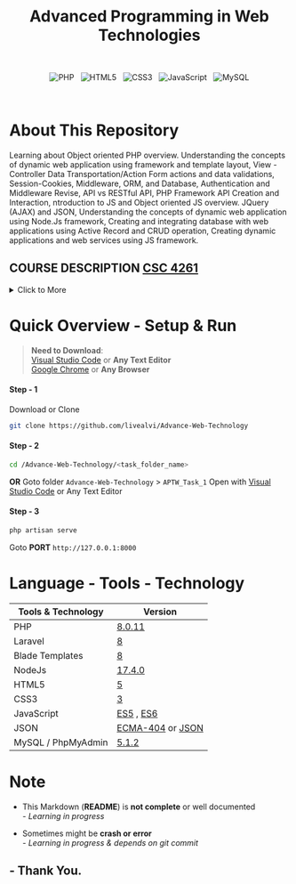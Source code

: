 <h1 style="text-align: center;"> Advanced Programming in Web Technologies </h1>

<br/>

 <div align="center"> 
 
 ![PHP](https://img.shields.io/badge/php-%23777BB4.svg?style=for-the-badge&logo=php&logoColor=white) &nbsp; ![HTML5](https://img.shields.io/badge/html5-%23E34F26.svg?style=for-the-badge&logo=html5&logoColor=white) &nbsp; ![CSS3](https://img.shields.io/badge/css3-%231572B6.svg?style=for-the-badge&logo=css3&logoColor=white) &nbsp; ![JavaScript](https://img.shields.io/badge/javascript-%23323330.svg?style=for-the-badge&logo=javascript&logoColor=%23F7DF1E) &nbsp; ![MySQL](https://img.shields.io/badge/mysql-%2300f.svg?style=for-the-badge&logo=mysql&logoColor=white)
 </div>
<br/>
  
# About This Repository
Learning about Object oriented PHP overview. Understanding the concepts of dynamic web
application using framework and template layout, View - Controller Data Transportation/Action Form actions and data validations, Session-Cookies, Middleware, ORM, and Database, Authentication and Middleware Revise, API vs RESTful API, PHP Framework API Creation and Interaction, ntroduction to JS and Object oriented JS overview. JQuery (AJAX) and JSON, Understanding the concepts of dynamic web
application using Node.Js
framework, Creating and integrating database with web applications using Active
Record and CRUD operation, Creating dynamic applications and web services using JS framework.


## COURSE DESCRIPTION [CSC 4261](https://www.aiub.edu/faculties/fst/ug-course-catalog/ "AIUB - Faculty of Science and Technology (Undergraduate Course)") <br>
<details>
  <summary>Click to More</summary>
<br>

>  - At the end of the course, the following objectives shall have been attained<br>
> - Understood and appreciated the object-oriented programming concept using PHP<br>
> - Understood and appreciated programming Web-based applications using PHP framework<br>
> - Understood and appreciated programming the security for framework-based applications<br>
> - Prepared and presented a group project using PHP framework<br>
> - Understood and appreciated the object-oriented programming concept using JavaScript<br>
> - Understood and appreciated programming Web-based applications using JS framework<br>
> - Prepared and presented a group project using JS framework<br>
  
</details>

# Quick Overview - Setup & Run

>**Need to Download**:
<br>[Visual Studio Code](https://code.visualstudio.com/download) or **Any Text Editor**
<br>[Google Chrome](https://www.google.com/chrome/) or **Any Browser**

#### Step - 1 
Download or Clone
```sh
git clone https://github.com/livealvi/Advance-Web-Technology
```

#### Step - 2
```sh
cd /Advance-Web-Technology/<task_folder_name>
```
**OR** Goto folder ```Advance-Web-Technology``` > ```APTW_Task_1``` Open with [Visual Studio Code](https://code.visualstudio.com/download) or Any Text Editor
#### Step - 3
```sh
php artisan serve
```
Goto **PORT** ```http://127.0.0.1:8000```

# Language - Tools - Technology

| Tools & Technology			 | Version           		
|------------------------|-----------------------   
|PHP 			 		 | [8.0.11](https://www.php.net/ChangeLog-8.php#8.0.11)       |
|Laravel 			 		 | [8](https://laravel.com/docs/8.x/installation)         |
|Blade Templates 			 		 | [8](https://laravel.com/docs/8.x/installation) |
|NodeJs 			 		 | [17.4.0](https://nodejs.org/en/)          		      |
| HTML5  		| [5](https://www.w3schools.com/html/)                                |
|CSS3          			 |[3](https://www.w3schools.com/css/)                         |
|JavaScript				 |[ES5](https://www.w3schools.com/js/js_es5.asp) , [ES6](https://www.w3schools.com/js/js_es6.asp) |
|JSON				 |[ECMA-404](https://www.json.org/json-en.html) or [JSON](https://www.w3schools.com/js/js_json_intro.asp) |
|MySQL / PhpMyAdmin					 | [5.1.2](https://www.phpmyadmin.net/downloads/) |

# Note
- This Markdown (**README**) is **not complete** or well documented
<br>- _Learning in progress_

- Sometimes might be **crash or error**
<br>- _Learning in progress & depends on git commit_

## - Thank You.